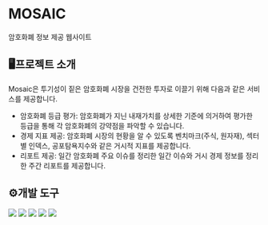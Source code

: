 # MOSAIC
암호화폐 정보 제공 웹사이트
 
 
  
  

## 🖥️프로젝트 소개
Mosaic은 투기성이 짙은 암호화폐 시장을 건전한 투자로 이끌기 위해 다음과 같은 서비스를 제공합니다.

- 암호화폐 등급 평가: 암호화폐가 지닌 내재가치를 상세한 기준에 의거하여 평가한 등급을 통해 각 암호화폐의 강약점을 파악할 수 있습니다.
- 경제 지표 제공: 암호화폐 시장의 현황을 알 수 있도록 벤치마크(주식, 원자재), 섹터별 인덱스, 공포탐욕지수와 같은 거시적 지표를 제공합니다.
- 리포트 제공: 일간 암호화폐 주요 이슈를 정리한 일간 이슈와 거시 경제 정보를 정리한 주간 리포트를 제공합니다.

## ⚙️개발 도구
<img src="https://img.shields.io/badge/JavaScript-grey?style=flat&logo=JavaScript&logoColor=F7DF1E"/> <img src="https://img.shields.io/badge/React-white?style=flat&logo=React&logoColor=61DAFB"/> <img src="https://img.shields.io/badge/MUI-yellow?style=flat&logo=MUI&logoColor=007FFF"/> <img src="https://img.shields.io/badge/styled components-blue?style=flat&logo=styled-components&logoColor=DB7093"/> <img src="https://img.shields.io/badge/Firebase-orange?style=flat&logo=Firebase&logoColor=FFCA28"/> 
